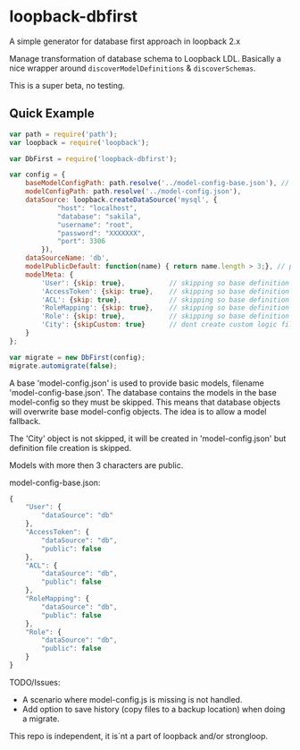 # loopback-dbfirst

A simple generator for database first approach in loopback 2.x

Manage transformation of database schema to Loopback LDL.
Basically a nice wrapper around `discoverModelDefinitions` & `discoverSchemas`.

This is a super beta, no testing.

## Quick Example

```javascript
var path = require('path');
var loopback = require('loopback');

var DbFirst = require('loopback-dbfirst');

var config = {
    baseModelConfigPath: path.resolve('../model-config-base.json'), // db wins, to persist base use modeMeta.skip = true
    modelConfigPath: path.resolve('../model-config.json'),
    dataSource: loopback.createDataSource('mysql', {
            "host": "localhost",
            "database": "sakila",
            "username": "root",
            "password": "XXXXXXX",
            "port": 3306
        }),
    dataSourceName: 'db',
    modelPublicDefault: function(name) { return name.length > 3;}, // public model only if more then 3 chars
    modelMeta: {
        'User': {skip: true},           // skipping so base definition is used.
        'AccessToken': {skip: true},    // skipping so base definition is used.
        'ACL': {skip: true},            // skipping so base definition is used.
        'RoleMapping': {skip: true},    // skipping so base definition is used.
        'Role': {skip: true},           // skipping so base definition is used.
        'City': {skipCustom: true}      // dont create custom logic files for City
    }
};

var migrate = new DbFirst(config);
migrate.automigrate(false);
```

A base 'model-config.json' is used to provide basic models, filename 'model-config-base.json'.
The database contains the models in the base model-config so they must be skipped.
This means that database objects will overwrite base model-config objects.
The idea is to allow a model fallback.

The 'City' object is not skipped, it will be created in 'model-config.json' but definition file creation is skipped.

Models with more then 3 characters are public.

model-config-base.json:
```javascript
{
    "User": {
        "dataSource": "db"
    },
    "AccessToken": {
        "dataSource": "db",
        "public": false
    },
    "ACL": {
        "dataSource": "db",
        "public": false
    },
    "RoleMapping": {
        "dataSource": "db",
        "public": false
    },
    "Role": {
        "dataSource": "db",
        "public": false
    }
}
```

TODO/Issues:
* A scenario where model-config.js is missing is not handled.
* Add option to save history (copy files to a backup location) when doing a migrate.

This repo is independent, it is`nt a part of loopback and/or strongloop.
 
